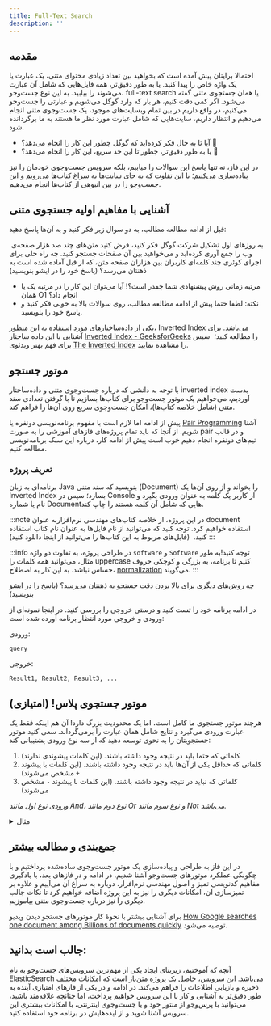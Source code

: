 ```yaml
---
title: Full-Text Search
description: ''
---
```


## مقدمه
احتمالا برایتان پیش آمده است که بخواهید بین تعداد زیادی محتوای متنی، یک عبارت یا یک واژه خاص را پیدا کنید. یا به طور دقیق‌تر، همه فایل‌هایی که شامل آن عبارت می‌شوند را بیابید.
به این نوع جست‌وجو، full-text search یا همان جستجوی متنی گفته می‌شود. اگر کمی دقت کنیم، هر بار که وارد گوگل می‌شویم و عبارتی را جست‌وجو می‌کنیم، در واقع داریم در بین تمام وبسایت‌های موجود، یک جست‌وجوی متنی انجام می‌دهیم و انتظار داریم، سایت‌هایی که شامل عبارت مورد نظر ما هستند به ما برگردانده شود.

* آیا تا به حال فکر کرده‌اید که گوگل چطور این کار را انجام می‌دهد؟ 🤔
* یا به طور دقیق‌تر، چطور تا این حد سریع، این کار را انجام می‌دهد؟ 🤯

در این فاز، نه تنها پاسخ این سوالات را میابیم، بلکه سرویس جست‌وجوی خودمان را نیز پیاده‌سازی می‌کنیم؛ با این تفاوت که به جای سایت‌ها به سراغ کتاب‌ها می‌رویم و این جست‌وجو را در بین انبوهی از کتاب‌ها انجام می‌دهیم.


## آشنایی با مفاهیم اولیه جستجوی متنی
قبل از ادامه مطالعه مطالب، به دو سوال زیر فکر کنید و به آن‌ها پاسخ دهید:

 به روز‌های اول تشکیل شرکت گوگل فکر کنید، فرض کنید متن‌های چند صد هزار صفحه‌ی وب را جمع آوری کرده‌اید و می‌خواهید بین آن صفحات جستجو کنید. چه راه حلی برای اجرای کوئری چند کلمه‌ای کاربران بین هزاران صفحه متن، که از قبل آماده شده است به ذهنتان می‌رسد؟ (پاسخ خود را در ایشو بنویسید)
 
* مرتبه زمانی روش پیشنهادی شما چقدر است؟! آیا می‌توان این کار را در مرتبه یک یا همان O1 انجام داد؟
* نکته: لطفا حتما پیش از ادامه مطالعه مطالب، روی سوالات بالا به خوبی فکر کنید و پاسخ خود را بنویسید.

یکی از داده‌ساختار‌های مورد استفاده به این منظور، Inverted Index می‌باشد. برای آشنایی با این داده ساختار [Inverted Index - GeeksforGeeks](https://www.geeksforgeeks.org/inverted-index/)
را مطالعه کنید؛  سپس برای فهم بهتر
ویدئوی [The Inverted Index](https://www.youtube.com/watch?v=bnP6TsqyF30)
را مشاهده نمایید.

## موتور جستجو
با توجه به دانشی که درباره جست‌وجوی متنی و داده‌ساختار inverted index بدست آوردیم، می‌خواهیم یک موتور جست‌وجو برای کتاب‌ها بسازیم تا با گرفتن تعدادی سند متنی (شامل خلاصه کتاب‌ها)، امکان جست‌وجوی سریع روی آن‌ها را فراهم کند.

پیش از ادامه اما لازم است با مفهوم برنامه‌نویسی دونفره یا [Pair Programming](https://martinfowler.com/articles/on-pair-programming.html) آشنا شویم. از آنجا که باید تمام پروژه‌های فاز‌های آموزشی را به صورت pair و در قالب تیم‌های دو‌نفره انجام دهیم خوب است پیش از ادامه کار، درباره این سبک برنامه‌نویسی مطالعه کنیم.

### تعریف پروژه
برنامه‌ای به زبان Java بنویسید که سند متنی (Document) را بخواند و از روی آن‌ها یک Inverted Index بسازد؛ سپس در Console از کاربر یک کلمه به عنوان ورودی بگیرد و نام یا شماره Documentهایی که شامل آن کلمه هستند را چاپ کند. 

:::note
در این پروژه، از خلاصه‌‌ کتاب‌های مهندسی نرم‌افزاربه عنوان document استفاده خواهیم کرد. توجه کنید که می‌توانید از نام فایل‌ها به عنوان نام کتاب استفاده کنید.  (فایل‌های مربوط به این کتاب‌ها را می‌توانید از اینجا دانلود کنید)
:::

:::info
در طراحی پروژه، به تفاوت دو واژه `software` و `Software` توجه کنید!به طور مثال، می‌توانید همه کلمات را uppercase کنیم تا برنامه، به بزرگی و کوچکی حروف حساس نباشد. به این کار به اصطلاح،  [normalization](/) می‌گویند.
:::

چه روش‌های دیگری برای بالا بردن دقت جستجو به ذهنتان می‌رسد؟ (پاسخ را در ایشو بنویسید)


در ادامه برنامه خود را تست کنید و درستی خروجی را بررسی کنید. در اینجا نمونه‌ای از ورودی و خروجی مورد انتظار برنامه آورده شده است:

ورودی:
```
query
```

خروجی:
```
Result1, Result2, Result3, ...
```


## موتور جستجوی پلاس! (امتیازی)
هرچند موتور جستجوی ما کامل است، اما یک محدودیت بزرگ دارد! آن هم اینکه فقط یک عبارت ورودی می‌گیرد و نتایج شامل همان عبارت را برمی‌گرداند.
سعی کنید موتور جستجویتان را به نحوی توسعه دهید که از سه نوع ورودی پشتیبانی کند:

1. کلماتی که حتما باید در نتیجه وجود داشته باشند. (این کلمات پیشوندی ندارند)
1. کلماتی که حداقل یکی از آن‌ها باید در نتیجه وجود داشته باشند. (این کلمات با پیشوند `+` مشخص می‌شوند)
1. کلماتی که نباید در نتیجه وجود داشته باشند. (این کلمات با پیشوند `-` مشخص می‌شوند)

_ورودی نوع اول مانند And، نوع دوم مانند Or و نوع سوم مانند Not می‌باشد._

<details>
  <summary>مثال</summary>
  <div>
      
```
get help +illness +disease -cough
```

با استفاده از Query بالا می‌توانیم کتاب‌هایی را پیدا کنیم که حتماً شامل عبارات `get` و `help` و همچنین حداقل یکی از عبارات `illness` و `disease` باشند و شامل عبارت `cough` نباشند.
  </div>
</details>

## جمع‌بندی و مطالعه بیشتر
در این فاز به طراحی و پیاده‌سازی یک موتور جست‌وجوی ساده‌شده پرداختیم و با چگونگی عملکرد موتور‌های جست‌و‌جو آشنا شدیم. در ادامه و در فاز‌های بعد، با یادگیری مفاهیم کد‌نویسی تمیز و اصول مهندسی نرم‌افزار، دوباره به سراغ آن می‌آییم و علاوه بر تمیز‌سازی آن، امکانات دیگری را نیز به این پروژه اضافه خواهیم کرد تا نکات جالب‌ دیگری را نیز درباره جست‌وجوی متنی بیاموزیم.

برای آشنایی بیشتر با نحوۀ کار موتور‌های جستجو دیدن ویدیو [How Google searches one document among Billions of documents quickly](https://www.youtube.com/watch?v=CeGtqouT8eA)
توصیه می‌شود.


## جالب است بدانید:
آنچه که آموختیم، زیربنای ایجاد یکی از مهم‌ترین سرویس‌های جست‌وجو به نام ElasticSearch می‌باشد. این سرویس، حاصل یک پروژه متن‌باز است که امکانات مختلف ذخیره و بازیابی اطلاعات را  فراهم می‌کند. در ادامه و در یکی از فاز‌های امتیازی آینده به طور دقیق‌تر به آشنایی و کار با این سرویس خواهیم پرداخت، اما چنانچه علاقه‌مند باشید، می‌توانید با پرس‌و‌جو از منتور خود و یا جست‌وجوی اینترنتی، با امکانات بیشتری این سرویس آشنا شوید و از ایده‌هایش در برنامه خود استفاده کنید.
